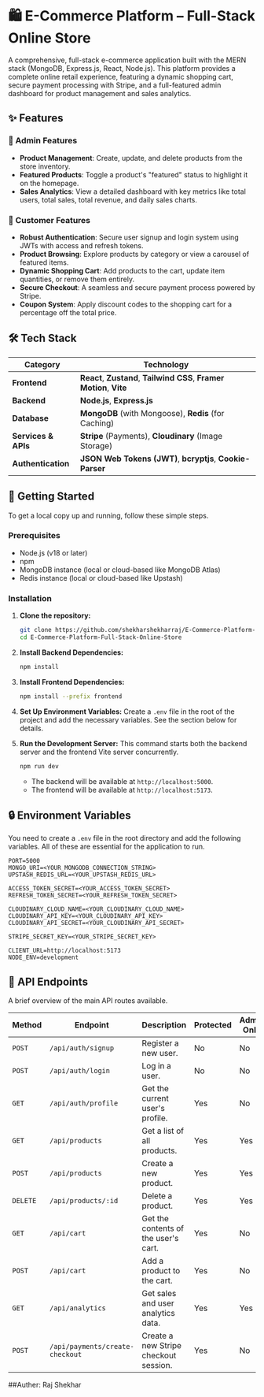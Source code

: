 # 🛍️ E-Commerce Platform – Full-Stack Online Store

A comprehensive, full-stack e-commerce application built with the MERN stack (MongoDB, Express.js, React, Node.js). This platform provides a complete online retail experience, featuring a dynamic shopping cart, secure payment processing with Stripe, and a full-featured admin dashboard for product management and sales analytics.

## ✨ Features

### 👑 Admin Features

  * **Product Management**: Create, update, and delete products from the store inventory.
  * **Featured Products**: Toggle a product's "featured" status to highlight it on the homepage.
  * **Sales Analytics**: View a detailed dashboard with key metrics like total users, total sales, total revenue, and daily sales charts.

### 👤 Customer Features

  * **Robust Authentication**: Secure user signup and login system using JWTs with access and refresh tokens.
  * **Product Browsing**: Explore products by category or view a carousel of featured items.
  * **Dynamic Shopping Cart**: Add products to the cart, update item quantities, or remove them entirely.
  * **Secure Checkout**: A seamless and secure payment process powered by Stripe.
  * **Coupon System**: Apply discount codes to the shopping cart for a percentage off the total price.

## 🛠️ Tech Stack

| Category                  | Technology                                                                                                                                                                                                                         |
| ------------------------- | ---------------------------------------------------------------------------------------------------------------------------------------------------------------------------------------------------------------------------------- |
| **Frontend** | **React**, **Zustand**, **Tailwind CSS**, **Framer Motion**, **Vite**                                                                |
| **Backend** | **Node.js**, **Express.js**                                                                                                                                                                       |
| **Database** | **MongoDB** (with Mongoose), **Redis** (for Caching)                                                                                                                     |
| **Services & APIs** | **Stripe** (Payments), **Cloudinary** (Image Storage)                                                                                                                                  |
| **Authentication** | **JSON Web Tokens (JWT)**, **bcryptjs**, **Cookie-Parser**                                                                                                    |

## 🚀 Getting Started

To get a local copy up and running, follow these simple steps.

### Prerequisites

  * Node.js (v18 or later)
  * npm
  * MongoDB instance (local or cloud-based like MongoDB Atlas)
  * Redis instance (local or cloud-based like Upstash)

### Installation

1.  **Clone the repository:**

    ```sh
    git clone https://github.com/shekharshekharraj/E-Commerce-Platform-Full-Stack-Online-Store.git
    cd E-Commerce-Platform-Full-Stack-Online-Store
    ```

2.  **Install Backend Dependencies:**

    ```sh
    npm install
    ```

3.  **Install Frontend Dependencies:**

    ```sh
    npm install --prefix frontend
    ```

4.  **Set Up Environment Variables:**
    Create a `.env` file in the root of the project and add the necessary variables. See the section below for details.

5.  **Run the Development Server:**
    This command starts both the backend server and the frontend Vite server concurrently.

    ```sh
    npm run dev
    ```

      * The backend will be available at `http://localhost:5000`.
      * The frontend will be available at `http://localhost:5173`.

## 🔒 Environment Variables

You need to create a `.env` file in the root directory and add the following variables. All of these are essential for the application to run.

```env
PORT=5000
MONGO_URI=<YOUR_MONGODB_CONNECTION_STRING>
UPSTASH_REDIS_URL=<YOUR_UPSTASH_REDIS_URL>

ACCESS_TOKEN_SECRET=<YOUR_ACCESS_TOKEN_SECRET>
REFRESH_TOKEN_SECRET=<YOUR_REFRESH_TOKEN_SECRET>

CLOUDINARY_CLOUD_NAME=<YOUR_CLOUDINARY_CLOUD_NAME>
CLOUDINARY_API_KEY=<YOUR_CLOUDINARY_API_KEY>
CLOUDINARY_API_SECRET=<YOUR_CLOUDINARY_API_SECRET>

STRIPE_SECRET_KEY=<YOUR_STRIPE_SECRET_KEY>

CLIENT_URL=http://localhost:5173
NODE_ENV=development
```

## 📝 API Endpoints

A brief overview of the main API routes available.

| Method   | Endpoint                          | Description                                         | Protected | Admin Only |
| -------- | --------------------------------- | --------------------------------------------------- | --------- | ---------- |
| `POST`   | `/api/auth/signup`                | Register a new user.                                | No        | No         |
| `POST`   | `/api/auth/login`                 | Log in a user.                                      | No        | No         |
| `GET`    | `/api/auth/profile`               | Get the current user's profile.                     | Yes       | No         |
| `GET`    | `/api/products`                   | Get a list of all products.                         | Yes       | Yes        |
| `POST`   | `/api/products`                   | Create a new product.                               | Yes       | Yes        |
| `DELETE` | `/api/products/:id`               | Delete a product.                                   | Yes       | Yes        |
| `GET`    | `/api/cart`                       | Get the contents of the user's cart.                | Yes       | No         |
| `POST`   | `/api/cart`                       | Add a product to the cart.                          | Yes       | No         |
| `GET`    | `/api/analytics`                  | Get sales and user analytics data.                  | Yes       | Yes        |
| `POST`   | `/api/payments/create-checkout`   | Create a new Stripe checkout session.               | Yes       | No         |

##Auther: Raj Shekhar
